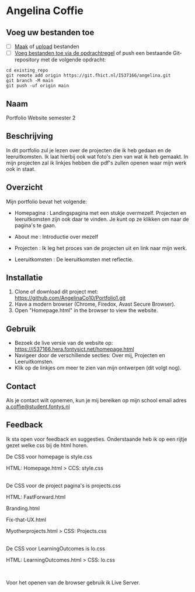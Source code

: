 # Angelina Coffie

## Voeg uw bestanden toe

- [ ] [Maak](https://docs.gitlab.com/ee/user/project/repository/web_editor.html#create-a-file) of [upload](https://docs.gitlab.com/ee/user/project/repository/web_editor.html#upload-a-file) bestanden
- [ ] [Voeg bestanden toe via de opdrachtregel](https://docs.gitlab.com/ee/gitlab-basics/add-file.html#add-a-file-using-the-command-line) of push een bestaande Git-repository met de volgende opdracht:

```
cd existing_repo
git remote add origin https://git.fhict.nl/I537166/angelina.git
git branch -M main
git push -uf origin main
```

## Naam
Portfolio Website semester 2

## Beschrijving

In dit portfolio zul je lezen over de projecten die ik heb gedaan en de leeruitkomsten. Ik laat hierbij ook wat foto's zien van wat ik heb gemaakt. In mijn projecten zal ik linkjes hebben die pdf's zullen openen waar mijn werk ook in staat.

## Overzicht

Mijn portfolio bevat het volgende:
- Homepagina : Landingspagina met een stukje overmezelf. Projecten en leeruitkomsten zijn ook                 daar te vinden. Je kunt op ze klikken om naar de pagina's te gaan.
  
- About me :   Introductie over mezelf
- Projecten :  Ik leg het proces van de projecten uit en link naar mijn werk.
- Leeruitkomsten : De leeruitkomsten met reflectie.

## Installatie
1. Clone of download dit project met: https://github.com/AngelinaCo10/Portfolio1.git
2. Have a modern browser (Chrome, Firedox, Avast Secure Browser).
3. Open "Homepage.html" in the browser to view the website.
   
## Gebruik
- Bezoek de live versie van de website op: https://i537166.hera.fontysict.net/homepage.html
- Navigeer door de verschillende secties: Over mij, Projecten en Leeruitkomsten.
- Klik op de linkjes om meer te zien van mijn ontwerpen (dit volgt nog).

## Contact
Als je contact wilt opnemen, kun je mij bereiken op mijn school email adres a.coffie@student.fontys.nl

## Feedback
Ik sta open voor feedback en suggesties. Onderstaande heb ik op een rijtje gezet welke css bij de html horen. 

De CSS voor homepage is style.css


HTML: Homepage.html > CCS: style.css
<br><br>


De CSS voor de project pagina's is projects.css

HTML: FastForward.html  

Branding.html

Fix-that-UX.html

Myotherprojects.html          >  CSS: Projects.css


<br>
De CSS voor LearningOutcomes is lo.css

HTML: LearningOutcomes.html > CSS: lo.css

<br>

Voor het openen van de browser gebruik ik Live Server.




